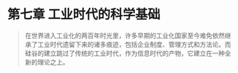 # 第七章 工业时代的科学基础

> 在世界进入工业化的两百年时光里，许多早期的工业化国家至今难免依然继承了工业时代遗留下来的诸多痕迹，包括企业制度、管理方式和方法论。而硅谷的建立跳过了传统的工业时代，作为信息时代的产物，它建立在一种全新的理论之上。